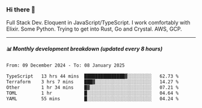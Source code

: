 ### Hi there 👋

Full Stack Dev. Eloquent in JavaScript/TypeScript. I work comfortably with Elixir. Some Python. Trying to get into Rust, Go and Crystal. AWS, GCP.

***

##### 📊 Monthly development breakdown (updated every 8 hours)

<!--START_SECTION:waka-->

```txt
From: 09 December 2024 - To: 08 January 2025

TypeScript   13 hrs 44 mins  ███████████████▓░░░░░░░░░   62.73 %
Terraform    3 hrs 7 mins    ███▓░░░░░░░░░░░░░░░░░░░░░   14.27 %
Other        1 hr 34 mins    █▓░░░░░░░░░░░░░░░░░░░░░░░   07.21 %
TOML         1 hr            █░░░░░░░░░░░░░░░░░░░░░░░░   04.64 %
YAML         55 mins         █░░░░░░░░░░░░░░░░░░░░░░░░   04.24 %
```

<!--END_SECTION:waka-->
